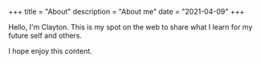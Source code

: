 +++
title = "About"
description = "About me"
date = "2021-04-09"
+++

Hello, I'm Clayton. This is my spot on the web to share what I learn for my future self and others.

I hope enjoy this content.
